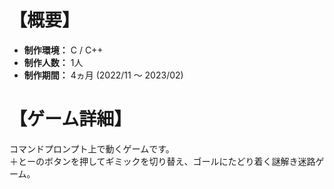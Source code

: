 # 【概要】
- **制作環境：** C / C++  
- **制作人数：** 1人  
- **制作期間：** 4ヵ月 (2022/11 ～ 2023/02)  


# 【ゲーム詳細】
コマンドプロンプト上で動くゲームです。  
＋とーのボタンを押してギミックを切り替え、ゴールにたどり着く謎解き迷路ゲーム。
